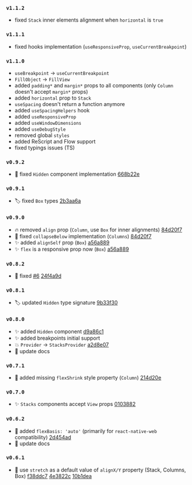 ### `v1.1.2`

- fixed `Stack` inner elements alignment when `horizontal` is `true`

### `v1.1.1`

- fixed hooks implementation (`useResponsiveProp`, `useCurrentBreakpoint`)

### `v1.1.0`

- `useBreakpoint` → `useCurrentBreakpoint`
- `FillObject` → `FillView`
- added `padding*` and `margin*` props to all components (only `Column` doesn't accept `margin*` props)
- added `horizontal` prop to `Stack`
- `useSpacing` doesn't return a function anymore
- added `useSpacingHelpers` hook
- added `useResponsiveProp`
- added `useWindowDimensions`
- added `useDebugStyle`
- removed global `styles`
- added ReScript and Flow support
- fixed typings issues (TS)

### `v0.9.2`

- 🐛 fixed `Hidden` component implementation [668b22e](https://github.com/mobily/stacks/commit/668b22e91182179a44b20c3f228f4db39bb98b05)

### `v0.9.1`

- 🏷️ fixed `Box` types [2b3aa6a](https://github.com/mobily/stacks/commit/2b3aa6a5c6d53e62bdb71915f811330399e054c6)

### `v0.9.0`

- 🔥 removed `align` prop (`Column`, use `Box` for inner alignments) [84d20f7](https://github.com/mobily/stacks/commit/84d20f7b92710ddd5e28d52b68a43b90827d0c8d)
- 🐛 fixed `collapseBelow` implementation (`Columns`) [84d20f7](https://github.com/mobily/stacks/commit/84d20f7b92710ddd5e28d52b68a43b90827d0c8d)
- ✨ added `alignSelf` prop (`Box`) [a56a889](https://github.com/mobily/stacks/commit/a56a889e5429d4cef0cd097e968f72d62d473cb5)
- ✨ `flex` is a responsive prop now (`Box`) [a56a889](https://github.com/mobily/stacks/commit/a56a889e5429d4cef0cd097e968f72d62d473cb5)

### `v0.8.2`

- 🐛 fixed [#6](https://github.com/mobily/stacks/issues/6) [24f4a9d](https://github.com/mobily/stacks/commit/24f4a9d9512347175bc015bcd40cc77d2e6d8008)

### `v0.8.1`

- 🏷️ updated `Hidden` type signature [9b33f30](https://github.com/mobily/stacks/commit/9b33f302d5e3e04d0ae2b479f0a3bb8f9d2b9dd5)

### `v0.8.0`

- ✨ added `Hidden` component [d9a86c1](https://github.com/mobily/stacks/commit/d9a86c110c2854f5f11d58d7f20a5e5ae1a819c9)
- ✨ added breakpoints initial support
- 💥 `Provider` → `StacksProvider` [a2d8e07](https://github.com/mobily/stacks/commit/a2d8e075b73169b89fe4b46810f02e7cc14b1d44)
- 📝 update docs

### `v0.7.1`

- 🐛 added missing `flexShrink` style property (`Column`) [214d20e](https://github.com/mobily/stacks/commit/214d20e2fd827714bafbebc886218c6a568246b9)

### `v0.7.0`

- ✨ `Stacks` components accept `View` props [0103882](https://github.com/mobily/stacks/commit/010388266d07f21d5d5873754f7263633ff10112)

### `v0.6.2`

- 🔧 added `flexBasis: 'auto'` (primarily for `react-native-web` compatibility) [2d454ad](https://github.com/mobily/stacks/commit/2d454addabe3bfdbd701e84d86db89d4bf052b1c)
- 📝 update docs

### `v0.6.1`

- 🔧 use `stretch` as a default value of `alignX/Y` property (Stack, Columns, Box) [f38ddc7](https://github.com/mobily/stacks/commit/f38ddc74b25fff0c8217a475b7dbf6bcb779692c) [4e3822c](https://github.com/mobily/stacks/commit/4e3822c1f5aca3277a3d31860e2ca3f1a0b35a7b) [10b1dea](https://github.com/mobily/stacks/commit/10b1dea042d4dd4380e5a9459096eea7134f1e1e)
